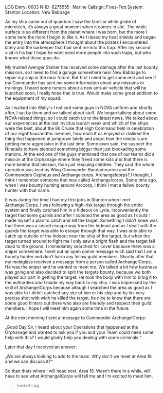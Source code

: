 LOG Entry: 0003
N-ID: 6275555- Marine
Callsign: Fives-Fett
System: Stanton
Location: New Babbage

  

As my ship came out of quantum I saw the familiar white globe of microtech, it’s always a great moment when it comes in site. The white surface is so different from the planet where I was born, but the more I come here the more I begin to like it. As I raised my heat shields and began the entry into the atmosphere I thought about the pirates I encountered lately and the barkeeper that had sent me into this trap. After my second visit in his bar I hope he wont send more people into such traps, but who knows what those guys do.

My trusted Avenger Stalker has received some damage after the last bounty missions, so I need to find a garage somewhere near New Babbage to repair my ship in the near future. But first I need to get some rest and see if my Commander has sent me some information about any missions or trainings. I heard some rumors about a new anti-air vehicle that will be launched soon, I really hope that is true. Would make some great addition to the equipment of my squad.

As I walked into Wallyˋs I noticed some guys in NOVA uniform and shortly after, I sat by them and we talked about stuff. We began talking about some NOVA related things, so i could catch up to the latest news. We talked about our experiences at the last invictus launch week and which of the ships were the best, about the 8k Cruise that High Command held in celebration of our eightthousandths member, how each lf us enjoyed or disliked the thing that happened at jumptown lately and about how the ninetails are getting more aggressive in the last time. Some even said, the suspect the Ninetails to have planned something bigger than just blockading some stations. At the end one of the guys mentioned that one of our teams did a mission at the Orphanage where they freed some kids and that there is more behind that mission, than just rescuing children. They said the whole operation was lead by Wing Commander Bandaderarten and the Commanders Cepheus and Archangelcorps. Archangelcorps?,I thought, I think i remember someone that was called Archangelcorps. Some time ago, when I was bounty hunting around Arccorp, I think I met a fellow bounty hunter with that name.

It was during the time I had my first jobs in Stanton when i met ArchangelCorps. I was following a high-risk target through the entire system and finally catched him in a hideout on Lyria. Inconveniently the target had some guards and after I scouted the area as good as I could I made myself a plan to catch and kill the target. Something I didn’t knew was that there was a secret escape way from the hideout and as I dealt with the guards the target was able to escape through that way. I was only able to catch up outside of the hideout near the ship of the target, but when the target turned around to fight me I only saw a bright flash and the target fell dead to the ground. I immediately searched for cover because there was a sniper somewhere. I sent out an open comm message wich said that I am a bounty hunter and don’t harm any fellow guild members. Shortly after that my mobiglass received a message from a person called ArchangelCorps. He was the sniper and he wanted to meet me. We talked a bit how business was going and also decided to split the targets bounty, because we both played our part in getting the target. He took the body with him to bring it to the authorities and I made my way back to my ship. I was impressed by the skill of ArchangelCorps because altough I searched the area as good as I was able to I didn’t catched any site of him or his ship and by his very precise shot with wich he killed the target. Its nice to know that there are some good hinters out there who also are friendly and respect their guild members. I hope I will meet him again some time in the future.

At the next morning I sent a message to Commander ArchangelCorps:

„Good Day Sir, I heard about your Operations that happened at the Orphanage and wanted to ask you if you and your Team could need some help with this? I would gladly help you dealing with some criminals.“

Later that day I received an answer:

„We are always looking to add to the team. Why don’t we meet at Area 18 and we can discuss it?“

  

So than thats where I will head next. Area 18. Wasn’t there in a while, will have to see what ArchangelCorps will tell me and I’m excited to meet him.

  

> End of Log